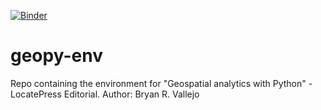 [![Binder](https://mybinder.org/badge_logo.svg)](https://mybinder.org/v2/gh/bryanvallejo16/geopy-env/main)
# geopy-env
Repo containing the environment for "Geospatial analytics with Python" - LocatePress Editorial. Author: Bryan R. Vallejo

